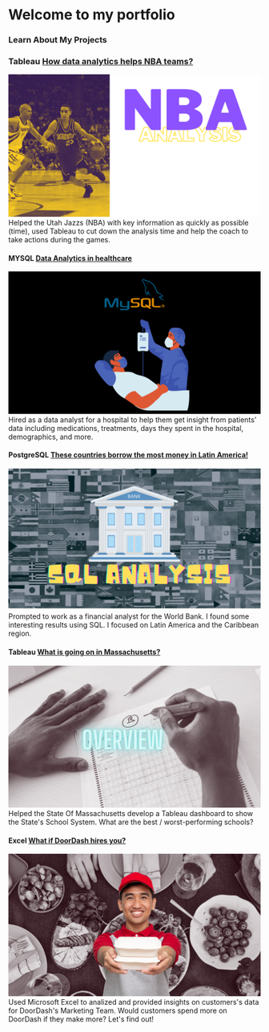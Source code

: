# Welcome to my portfolio 


### Learn About My Projects

### Tableau [How data analytics helps NBA teams?](https://www.linkedin.com/pulse/how-data-analytics-helps-nba-teams-diego-aguilera/?trackingId=wBlDJ934SByAz3GQXR10pQ%3D%3D)
<img src="images/NBA.png?raw=true"/>
Helped the Utah Jazzs (NBA) with key information as quickly as possible (time), used Tableau to cut down the analysis time and help the coach to take actions during the games.

#### MYSQL [Data Analytics in healthcare](https://www.linkedin.com/pulse/data-analytics-healthcare-diego-aguilera/?trackingId=JmhUqjo%2BN3rC7Q8PPlGM0Q%3D%3D)
<img src="images/Untitled design (3).png?raw=true"/>
Hired as a data analyst for a hospital to help them get insight from patients' data including medications, treatments, days they spent in the hospital, demographics, and more.


#### PostgreSQL [These countries borrow the most money in Latin America!](https://www.linkedin.com/pulse/countries-borrow-most-money-latin-america-diego-aguilera/?trackingId=uRC1zNcn3UxjAdFMah2PmA%3D%3D)
<img src="images/SQL ANALYSIS (1).png?raw=true"/>
Prompted to work as a financial analyst for the World Bank. I found some interesting results using SQL. I focused on Latin America and the Caribbean region.


#### Tableau [What is going on in Massachusetts?](https://www.linkedin.com/pulse/what-happening-massachusetts-diego-aguilera/?trackingId=hKn%2Bh6JtT2Wp7sni%2B1WaFQ%3D%3D)
<img src="images/Massachusetts Edu Project's Image .png?raw=true"/>
Helped the State Of Massachusetts develop a Tableau dashboard to show the State's School System. What are the best / worst-performing schools?



#### Excel [What if DoorDash hires you?](https://www.linkedin.com/pulse/what-doordash-hires-you-diego-aguilera/)
<img src="images/DoorDash's Project Image.png?raw=true"/>
Used Microsoft Excel to analized and provided insights on customers's data for DoorDash's Marketing Team.  Would customers spend more on DoorDash if they make more? Let's find out!
 

